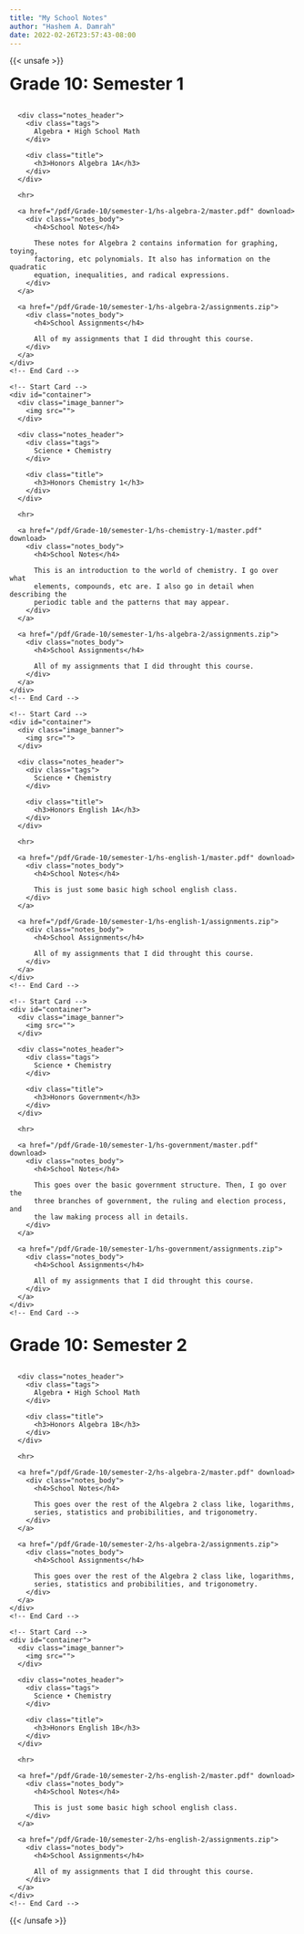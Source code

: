 ```yaml
---
title: "My School Notes"
author: "Hashem A. Damrah"
date: 2022-02-26T23:57:43-08:00
---
```



{{< unsafe >}}
<link rel="stylesheet" href="/css/main.css" type="text/css">
<link rel="stylesheet" href="/css/card.css" type="text/css">

<body>
  <div style="font-size: 30px"><b>Grade 10: Semester 1</b></div>

  <br>

  <main id="grid">
    <!-- Start Card -->
    <div id="container">
      <div class="image_banner">
        <img src="">
      </div>

      <div class="notes_header">
        <div class="tags">
          Algebra • High School Math
        </div>

        <div class="title">
          <h3>Honors Algebra 1A</h3>
        </div>
      </div>

      <hr>

      <a href="/pdf/Grade-10/semester-1/hs-algebra-2/master.pdf" download>
        <div class="notes_body">
          <h4>School Notes</h4>

          These notes for Algebra 2 contains information for graphing, toying,
          factoring, etc polynomials. It also has information on the quadratic
          equation, inequalities, and radical expressions.
        </div>
      </a>

      <a href="/pdf/Grade-10/semester-1/hs-algebra-2/assignments.zip">
        <div class="notes_body">
          <h4>School Assignments</h4>

          All of my assignments that I did throught this course.
        </div>
      </a>
    </div>
    <!-- End Card -->

    <!-- Start Card -->
    <div id="container">
      <div class="image_banner">
        <img src="">
      </div>

      <div class="notes_header">
        <div class="tags">
          Science • Chemistry
        </div>

        <div class="title">
          <h3>Honors Chemistry 1</h3>
        </div>
      </div>

      <hr>

      <a href="/pdf/Grade-10/semester-1/hs-chemistry-1/master.pdf" download>
        <div class="notes_body">
          <h4>School Notes</h4>

          This is an introduction to the world of chemistry. I go over what
          elements, compounds, etc are. I also go in detail when describing the
          periodic table and the patterns that may appear.
        </div>
      </a>

      <a href="/pdf/Grade-10/semester-1/hs-algebra-2/assignments.zip">
        <div class="notes_body">
          <h4>School Assignments</h4>

          All of my assignments that I did throught this course.
        </div>
      </a>
    </div>
    <!-- End Card -->

    <!-- Start Card -->
    <div id="container">
      <div class="image_banner">
        <img src="">
      </div>

      <div class="notes_header">
        <div class="tags">
          Science • Chemistry
        </div>

        <div class="title">
          <h3>Honors English 1A</h3>
        </div>
      </div>

      <hr>

      <a href="/pdf/Grade-10/semester-1/hs-english-1/master.pdf" download>
        <div class="notes_body">
          <h4>School Notes</h4>

          This is just some basic high school english class.
        </div>
      </a>

      <a href="/pdf/Grade-10/semester-1/hs-english-1/assignments.zip">
        <div class="notes_body">
          <h4>School Assignments</h4>

          All of my assignments that I did throught this course.
        </div>
      </a>
    </div>
    <!-- End Card -->

    <!-- Start Card -->
    <div id="container">
      <div class="image_banner">
        <img src="">
      </div>

      <div class="notes_header">
        <div class="tags">
          Science • Chemistry
        </div>

        <div class="title">
          <h3>Honors Government</h3>
        </div>
      </div>

      <hr>

      <a href="/pdf/Grade-10/semester-1/hs-government/master.pdf" download>
        <div class="notes_body">
          <h4>School Notes</h4>

          This goes over the basic government structure. Then, I go over the
          three branches of government, the ruling and election process, and
          the law making process all in details.
        </div>
      </a>

      <a href="/pdf/Grade-10/semester-1/hs-government/assignments.zip">
        <div class="notes_body">
          <h4>School Assignments</h4>

          All of my assignments that I did throught this course.
        </div>
      </a>
    </div>
    <!-- End Card -->
  </main>

  <br>




  <div style="font-size: 30px"><b>Grade 10: Semester 2</b></div>

  <br>

  <main id="grid">
    <!-- Start Card -->
    <div id="container">
      <div class="image_banner">
        <img src="">
      </div>

      <div class="notes_header">
        <div class="tags">
          Algebra • High School Math
        </div>

        <div class="title">
          <h3>Honors Algebra 1B</h3>
        </div>
      </div>

      <hr>

      <a href="/pdf/Grade-10/semester-2/hs-algebra-2/master.pdf" download>
        <div class="notes_body">
          <h4>School Notes</h4>

          This goes over the rest of the Algebra 2 class like, logarithms,
          series, statistics and probibilities, and trigonometry.
        </div>
      </a>

      <a href="/pdf/Grade-10/semester-2/hs-algebra-2/assignments.zip">
        <div class="notes_body">
          <h4>School Assignments</h4>

          This goes over the rest of the Algebra 2 class like, logarithms,
          series, statistics and probibilities, and trigonometry.
        </div>
      </a>
    </div>
    <!-- End Card -->

    <!-- Start Card -->
    <div id="container">
      <div class="image_banner">
        <img src="">
      </div>

      <div class="notes_header">
        <div class="tags">
          Science • Chemistry
        </div>

        <div class="title">
          <h3>Honors English 1B</h3>
        </div>
      </div>

      <hr>

      <a href="/pdf/Grade-10/semester-2/hs-english-2/master.pdf" download>
        <div class="notes_body">
          <h4>School Notes</h4>

          This is just some basic high school english class.
        </div>
      </a>

      <a href="/pdf/Grade-10/semester-2/hs-english-2/assignments.zip">
        <div class="notes_body">
          <h4>School Assignments</h4>

          All of my assignments that I did throught this course.
        </div>
      </a>
    </div>
    <!-- End Card -->
  </main>
</body>
<!-- partial -->
  
</body>
</html>
{{< /unsafe >}}
